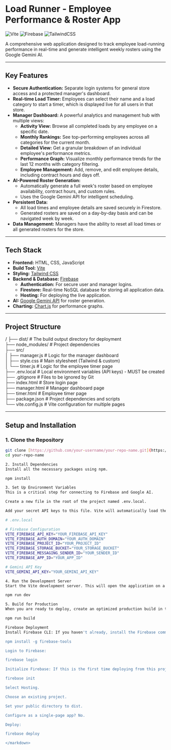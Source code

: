 # Load Runner - Employee Performance & Roster App

![Vite](https://img.shields.io/badge/vite-%23646CFF.svg?style=for-the-badge&logo=vite&logoColor=white)
![Firebase](https://img.shields.io/badge/firebase-%23039BE5.svg?style=for-the-badge&logo=firebase&logoColor=white)
![TailwindCSS](https://img.shields.io/badge/tailwindcss-%2338B2AC.svg?style=for-the-badge&logo=tailwind-css&logoColor=white)

A comprehensive web application designed to track employee load-running performance in real-time and generate intelligent weekly rosters using the Google Gemini AI.


---

## Key Features

* **Secure Authentication:** Separate login systems for general store access and a protected manager's dashboard.
* **Real-time Load Timer:** Employees can select their name and a load category to start a timer, which is displayed live for all users in that store.
* **Manager Dashboard:** A powerful analytics and management hub with multiple views:
    * **Activity View:** Browse all completed loads by any employee on a specific date.
    * **Monthly Rankings:** See top-performing employees across all categories for the current month.
    * **Detailed View:** Get a granular breakdown of an individual employee's performance metrics.
    * **Performance Graph:** Visualize monthly performance trends for the last 12 months with category filtering.
    * **Employee Management:** Add, remove, and edit employee details, including contract hours and days off.
* **AI-Powered Roster Generation:**
    * Automatically generate a full week's roster based on employee availability, contract hours, and custom rules.
    * Uses the Google Gemini API for intelligent scheduling.
* **Persistent Data:**
    * All load times and employee details are saved securely in Firestore.
    * Generated rosters are saved on a day-by-day basis and can be navigated week by week.
* **Data Management:** Managers have the ability to reset all load times or all generated rosters for the store.

---

## Tech Stack

* **Frontend:** HTML, CSS, JavaScript
* **Build Tool:** [Vite](https://vitejs.dev/)
* **Styling:** [Tailwind CSS](https://tailwindcss.com/)
* **Backend & Database:** [Firebase](https://firebase.google.com/)
    * **Authentication:** For secure user and manager logins.
    * **Firestore:** Real-time NoSQL database for storing all application data.
    * **Hosting:** For deploying the live application.
* **AI:** [Google Gemini API](https://ai.google.dev/) for roster generation.
* **Charting:** [Chart.js](https://www.chartjs.org/) for performance graphs.

---

## Project Structure


/
├── dist/              # The build output directory for deployment <br/>
├── node_modules/      # Project dependencies <br/>
├── src/ <br/>
│   ├── manager.js     # Logic for the manager dashboard <br/>
│   ├── style.css      # Main stylesheet (Tailwind & custom) <br/>
│   └── timer.js       # Logic for the employee timer page <br/>
├── .env.local         # Local environment variables (API keys) - MUST be created <br/>
├── .gitignore         # Files to be ignored by Git <br/>
├── index.html         # Store login page <br/>
├── manager.html       # Manager dashboard page <br/>
├── timer.html         # Employee timer page <br/>
├── package.json       # Project dependencies and scripts <br/>
└── vite.config.js     # Vite configuration for multiple pages <br/>


---

## Setup and Installation

### 1. Clone the Repository

```bash
git clone [https://github.com/your-username/your-repo-name.git](https://github.com/your-username/your-repo-name.git)
cd your-repo-name

2. Install Dependencies
Install all the necessary packages using npm.

npm install

3. Set Up Environment Variables
This is a critical step for connecting to Firebase and Google AI.

Create a new file in the root of the project named .env.local.

Add your secret API keys to this file. Vite will automatically load them. This file is included in .gitignore and should never be committed to your repository.

# .env.local

# Firebase Configuration
VITE_FIREBASE_API_KEY="YOUR_FIREBASE_API_KEY"
VITE_FIREBASE_AUTH_DOMAIN="YOUR_AUTH_DOMAIN"
VITE_FIREBASE_PROJECT_ID="YOUR_PROJECT_ID"
VITE_FIREBASE_STORAGE_BUCKET="YOUR_STORAGE_BUCKET"
VITE_FIREBASE_MESSAGING_SENDER_ID="YOUR_SENDER_ID"
VITE_FIREBASE_APP_ID="YOUR_APP_ID"

# Gemini API Key
VITE_GEMINI_API_KEY="YOUR_GEMINI_API_KEY"

4. Run the Development Server
Start the Vite development server. This will open the application on a local URL (e.g., http://localhost:5173) with hot-reloading enabled.

npm run dev

5. Build for Production
When you are ready to deploy, create an optimized production build in the dist/ folder.

npm run build

Firebase Deployment
Install Firebase CLI: If you haven't already, install the Firebase command-line tools globally.

npm install -g firebase-tools

Login to Firebase:

firebase login

Initialize Firebase: If this is the first time deploying from this project, initialize Firebase.

firebase init

Select Hosting.

Choose an existing project.

Set your public directory to dist.

Configure as a single-page app? No.

Deploy:

firebase deploy

</markdown>
